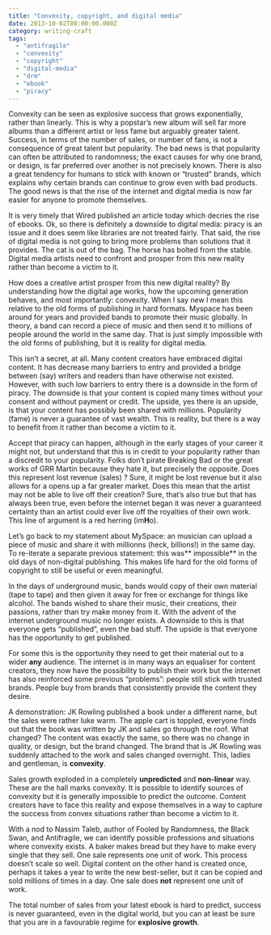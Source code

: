 ```yaml
---
title: "Convexity, copyright, and digital media"
date: 2013-10-02T00:00:00.000Z
category: writing-craft
tags:
  - "antifragile"
  - "convexity"
  - "copyright"
  - "digital-media"
  - "drm"
  - "ebook"
  - "piracy"
---
```


Convexity can be seen as explosive success that grows exponentially, rather than linearly. This  is why a popstar’s new album will sell far more albums than a different artist or less fame but arguably greater talent. Success, in terms of the number of sales, or number of fans, is not a consequence of great talent but popularity. The bad news is that popularity can often be attributed to randomness; the exact causes for why one brand, or design, is far preferred over another is not precisely known. There is also a great tendency for humans to stick with known or “trusted” brands, which explains why certain brands can continue to grow even with bad products. The good news is that the rise of the internet and digital media is now far easier for anyone to promote themselves.

It is very timely that Wired published an article today which decries the rise of ebooks. Ok, so there is definitely a downside to digital media: piracy is an issue and it does seem like libraries are not treated fairly. That said, the rise of digital media is not going to bring more problems than solutions that it provides. The cat is out of the bag. The horse has bolted from the stable. Digital media artists need to confront and prosper from this new reality rather than become a victim to it.

How does a creative artist prosper from this new digital reality? By understanding how the digital age works,  how the upcoming generation behaves, and most importantly: convexity. When I say new I mean this relative to the old forms of publishing in hard formats. Myspace has been around for years and provided bands to promote their music globally. In theory, a band can record a piece of music and then send it to millions of people around the world in the same day. That is just simply impossible with the old forms of publishing, but it is reality for digital media.

This isn’t a secret, at all. Many content creators have embraced digital content. It has decrease many barriers to entry and provided a bridge between (say) writers and readers than have otherwise not existed. However, with such low barriers to entry there is a downside in the form of piracy. The downside is that your content is copied many times without your consent and without payment or credit. The upside, yes there is an upside, is that your content has possibly been shared with millions. Popularity (fame) is never a guarantee of vast wealth. This is reality, but there is a way to benefit from it rather than become a victim to it.

Accept that piracy can happen, although in the early stages of your career it might not, but understand that this is in credit  to your popularity rather than a discredit to your popularity. Folks don’t pirate Breaking Bad or the great works of GRR Martin because they hate it, but precisely the opposite. Does this represent lost revenue (sales) ? Sure, it might be lost revenue but it also allows for a opens up a far greater market. Does this mean that the artist may not be able to live off their creation? Sure, that’s also true but that has always been true, even before the internet began it was never a guaranteed certainty than an artist could ever live off the royalties of their own work. This line of argument is a red herring (im**H**o).

Let’s go back to my statement about MySpace: an musician can upload a piece of music and share it with millionns (heck, billions!) in the same day. To re-iterate a separate previous statement: this was** impossible** in the old days of non-digital publishing. This makes life hard for the old forms of copyright to still be useful or even meaningful.

In the days of underground music, bands would copy of their own material (tape to tape) and then given it away for free or exchange for things like alcohol. The bands wished to share their music, their creations, their passions, rather than try make money from it. With the advent of the internet underground music no longer exists. A downside to this is that everyone gets “published”, even the bad stuff. The upside is that everyone has the opportunity to get published.

For some this is the opportunity they need to get their material out to a wider **any** audience. The internet is in many ways an equaliser for content creators, they now have the possibility to publish their work but the internet has also reinforced some previous “problems”: people still stick with trusted brands. People buy from brands that consistently provide the content they desire.

A demonstration: JK Rowling published a book under a different name, but the sales were rather luke warm. The apple cart is toppled, everyone finds out that the book was written by JK and sales go through the roof. What changed? The content was exactly the same, so there was no change in quality, or design, but the brand changed. The brand that is JK Rowling was suddenly attached to the work and sales changed overnight. This, ladies and gentleman, is **convexity**.

Sales growth exploded in a completely **unpredicted** and **non-linear** way. These are the hall marks convexity. It is possible to identify sources of convexity but it is generally impossible to predict the outcome. Content creators have to face this reality and expose themselves in a way to capture the success from convex situations rather than become a victim to it.

With a nod to Nassim Taleb, author of Fooled by Randomness, the Black Swan, and Antifragile, we can identify possible professions and situations where convexity exists. A baker makes bread but they have to make every single that they sell. One sale represents one unit of work. This process doesn’t scale so well. Digital content on the other hand is created once, perhaps it takes a year to write the new best-seller, but it can be copied and sold millions of times in a day. One sale does **not** represent one unit of work.

The total number of sales from your latest ebook is hard to predict, success is never guaranteed, even in the digital world, but you can at least be sure that you are in a favourable regime for **explosive growth**.